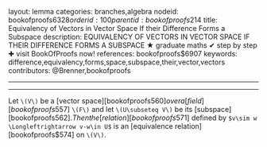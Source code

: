 layout: lemma
categories: branches,algebra
nodeid: bookofproofs$6328
orderid: 100
parentid: bookofproofs$214
title: Equivalency of Vectors in Vector Space If their Difference Forms a Subspace
description: EQUIVALENCY OF VECTORS IN VECTOR SPACE IF THEIR DIFFERENCE FORMS A SUBSPACE &#9733; graduate maths &#10004; step by step &#10010; visit BookOfProofs now!
references: bookofproofs$6907
keywords: difference,equivalency,forms,space,subspace,their,vector,vectors
contributors: @Brenner,bookofproofs

---


---

Let `\(V\)` be a [vector space][bookofproofs$560] over a  [field][bookofproofs$557]  `\(F\)` and let `\(U\subseteq V\)` be its [subspace][bookofproofs$562]. Then the [relation][bookofproofs$571] defined by `$v\sim w \Longleftrightarrow v-w\in U$` is an [equivalence relation][bookofproofs$574] on `\(V\)`.
